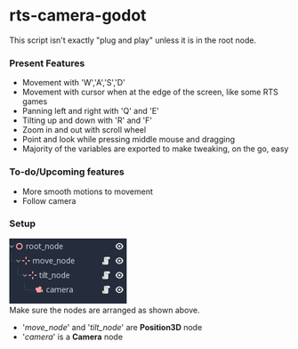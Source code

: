 # rts-camera-godot

This script isn't exactly "plug and play" unless it is in the root node. 

### Present Features
* Movement with 'W','A','S','D'
* Movement with cursor when at the edge of the screen, like some RTS games
* Panning left and right with 'Q' and 'E'
* Tilting up and down with 'R' and 'F'
* Zoom in and out with scroll wheel
* Point and look while pressing middle mouse and dragging
* Majority of the variables are exported to make tweaking, on the go, easy

### To-do/Upcoming features
 * More smooth motions to movement
 * Follow camera



### Setup
![Setup](/scene_tree.png)<br />
Make sure the nodes are arranged as shown above.
* '*move_node*' and '*tilt_node*' are **Position3D** node
* '*camera*' is a **Camera** node
